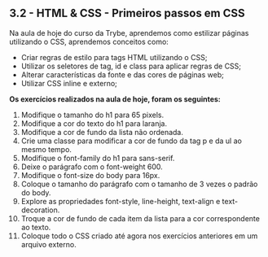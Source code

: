## 3.2 - HTML & CSS - Primeiros passos em CSS
Na aula de hoje do curso da Trybe, aprendemos como estilizar páginas utilizando o CSS, aprendemos conceitos como:
- Criar regras de estilo para tags HTML utilizando o CSS;
- Utilizar os seletores de tag, id e class para aplicar regras de CSS;
- Alterar características da fonte e das cores de páginas web;
- Utilizar CSS inline e externo;

**Os exercícios realizados na aula de hoje, foram os seguintes:**

1. Modifique o tamanho do h1 para 65 pixels.
2. Modifique a cor do texto do h1 para laranja.
3. Modifique a cor de fundo da lista não ordenada.
4. Crie uma classe para modificar a cor de fundo da tag p e da ul ao mesmo tempo.
5. Modifique o font-family do h1 para sans-serif.
6. Deixe o parágrafo com o font-weight 600.
7. Modifique o font-size do body para 16px.
8. Coloque o tamanho do parágrafo com o tamanho de 3 vezes o padrão do body.
9. Explore as propriedades font-style, line-height, text-align e text-decoration.
10. Troque a cor de fundo de cada item da lista para a cor correspondente ao texto.
11. Coloque todo o CSS criado até agora nos exercícios anteriores em um arquivo externo.
